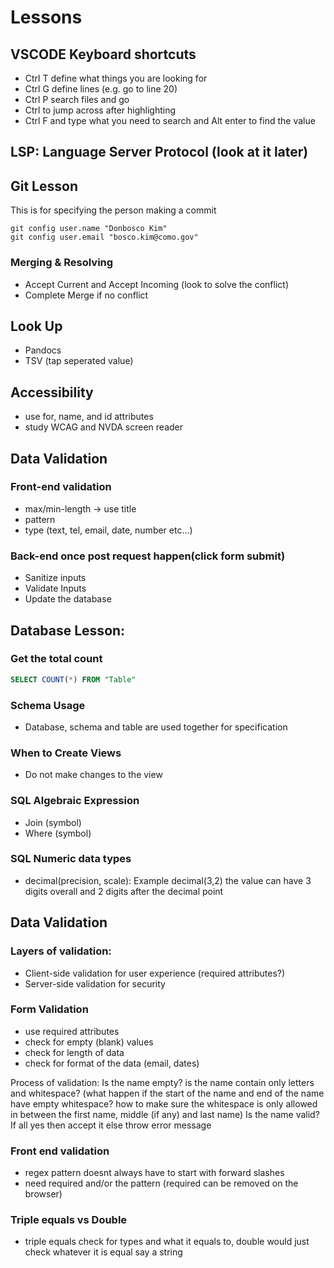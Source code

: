 # Lessons  

## VSCODE Keyboard shortcuts

- Ctrl T define what things you are looking for
- Ctrl G define lines (e.g. go to line 20)
- Ctrl P search files and go
- Ctrl to jump across after highlighting
- Ctrl F and type what you need to search and Alt enter to find the value

## LSP: Language Server Protocol (look at it later)

## Git Lesson

This is for specifying the person making a commit

```shell
git config user.name "Donbosco Kim"
git config user.email "bosco.kim@como.gov"
```

### Merging & Resolving

- Accept Current and Accept Incoming (look to solve the conflict)
- Complete Merge if no conflict

## Look Up

- Pandocs
- TSV (tap seperated value)

## Accessibility

- use for, name, and id attributes
- study WCAG and NVDA screen reader

## Data Validation
### Front-end validation
- max/min-length -> use title 
- pattern
- type (text, tel, email, date, number etc...)
  
### Back-end once post request happen(click form submit)
- Sanitize inputs
- Validate Inputs
- Update the database
  
## Database Lesson:
### Get the total count 
```sql
SELECT COUNT(*) FROM "Table"
```
### Schema Usage
- Database, schema and table are used together for specification

### When to Create Views
- Do not make changes to the view
  
### SQL Algebraic Expression
- Join (symbol)
- Where (symbol)

### SQL Numeric data types
- decimal(precision, scale):
  Example decimal(3,2) the value can have 3 digits overall and 2 digits after the decimal point

## Data Validation
### Layers of validation:
- Client-side validation for user experience (required attributes?)
- Server-side validation for security

### Form Validation
- use required attributes
- check for empty (blank) values 
- check for length of data
- check for format of the data (email, dates)

Process of validation:
Is the name empty?
is the name contain only letters and whitespace? (what happen if the start of the name and end of the name have empty whitespace? how to make sure the whitespace is only allowed 
in between the first name, middle (if any) and last name)
Is the name valid?
If all yes then accept it
else throw error message


### Front end validation
- regex pattern doesnt always have to start with forward slashes
- need required and/or the pattern (required can be removed on the browser)

### Triple equals vs Double
- triple equals check for types and what it equals to, double would just check whatever it is equal say a string